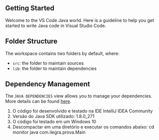 ## Getting Started

Welcome to the VS Code Java world. Here is a guideline to help you get started to write Java code in Visual Studio Code.

## Folder Structure

The workspace contains two folders by default, where:

- `src`: the folder to maintain sources
- `lib`: the folder to maintain dependencies

## Dependency Management

The `JAVA DEPENDENCIES` view allows you to manage your dependencies. More details can be found [here](https://github.com/microsoft/vscode-java-pack/blob/master/release-notes/v0.9.0.md#work-with-jar-files-directly).

1) O código foi desenvolvido e testado na IDE IntelliJ IDEA Community
2) Versão do Java SDK utilizado: 1.8.0_271
3) O código foi testado em um Windows 10
4) Descompactar em uma diretório e executar os comandos abaixo:
cd monitor
java com.ilegra.prova.Main
